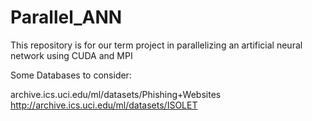 # Parallel_ANN
This repository is for our term project in parallelizing an artificial neural network using CUDA and MPI

Some Databases to consider:

archive.ics.uci.edu/ml/datasets/Phishing+Websites
http://archive.ics.uci.edu/ml/datasets/ISOLET


